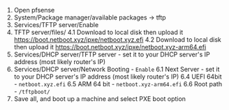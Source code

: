 1. Open pfsense
2. System/Package manager/available packages -> tftp
3. Services/TFTP server/Enable
4. TFTP server/files/
    4.1 Download to local disk then upload it https://boot.netboot.xyz/ipxe/netboot.xyz.efi 
    4.2 Download to local disk then upload it https://boot.netboot.xyz/ipxe/netboot.xyz-arm64.efi
5. Services/DHCP server/TFTP server - set it to your DHCP server's IP address (most likely router's IP)
6. Services/DHCP server/Network Booting - `Enable`
    6.1 Next Server - set it to your DHCP server's IP address (most likely router's IP)
    6.4 UEFI 64bit - `netboot.xyz.efi`
    6.5 ARM 64 bit - `netboot.xyz-arm64.efi`
    6.6 Root path - `/tftpboot/`
7. Save all, and boot up a machine and select PXE boot option
